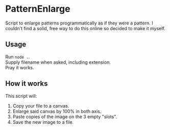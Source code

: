 # PatternEnlarge
Script to enlarge patterns programmatically as if they were a pattern. I couldn't find a solid, free way to do this online so decided to make it myself.

## Usage
Run `node .`.  
Supply filename when asked, including extension.  
Pray it works.  


## How it works
This script will:
1. Copy your file to a canvas.
2. Enlarge said canvas by 100% in both axis.
3. Paste copies of the image on the 3 empty "slots".
4. Save the new image to a file.
